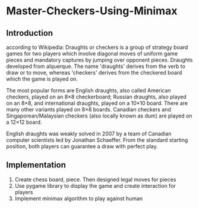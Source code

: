 # Master-Checkers-Using-Minimax
## Introduction
according to Wikipedia: Draughts  or checkers is a group of strategy board games for two players which involve diagonal moves of uniform game pieces and mandatory captures by jumping over opponent pieces. Draughts developed from alquerque. The name 'draughts' derives from the verb to draw or to move, whereas 'checkers' derives from the checkered board which the game is played on.

The most popular forms are English draughts, also called American checkers, played on an 8×8 checkerboard; Russian draughts, also played on an 8×8, and international draughts, played on a 10×10 board. There are many other variants played on 8×8 boards. Canadian checkers and Singaporean/Malaysian checkers (also locally known as dum) are played on a 12×12 board.

English draughts was weakly solved in 2007 by a team of Canadian computer scientists led by Jonathan Schaeffer. From the standard starting position, both players can guarantee a draw with perfect play.
## Implementation
1. Create chess board, piece. Then designed legal moves for pieces
2. Use pygame library to display the game and create interaction for players
3. Implement minimax algorithm to play against human
